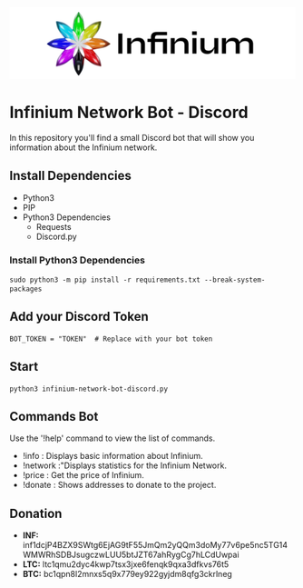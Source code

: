 ![image](https://raw.githubusercontent.com/Infinium-8/brand/master/logo/wordmark/infinium_wordmark_color.png)

# Infinium Network Bot - Discord
In this repository you'll find a small Discord bot that will show you information about the Infinium network.

## Install Dependencies
- Python3
- PIP
- Python3 Dependencies  
  - Requests
  - Discord.py
    
### Install Python3 Dependencies
```
sudo python3 -m pip install -r requirements.txt --break-system-packages
```

## Add your Discord Token
```
BOT_TOKEN = "TOKEN"  # Replace with your bot token
```

## Start
```
python3 infinium-network-bot-discord.py
```

## Commands Bot
Use the '!help' command to view the list of commands.

  -  !info : Displays basic information about Infinium.
  -  !network :"Displays statistics for the Infinium Network.
  -  !price : Get the price of Infinium.
  -  !donate : Shows addresses to donate to the project.

## Donation 
- **INF:** inf1dcjP4BZX9SWtg6EjAG9tF55JmQm2yQQm3doMy77v6pe5nc5TG14WMWRhSDBJsugczwLUU5btJZT67ahRygCg7hLCdUwpai
- **LTC:** ltc1qmu2dyc4kwp7tsx3jxe6fenqk9qxa3dfkvs76t5
- **BTC:** bc1qpn8l2mnxs5q9x779ey922gyjdm8qfg3ckrlneg
